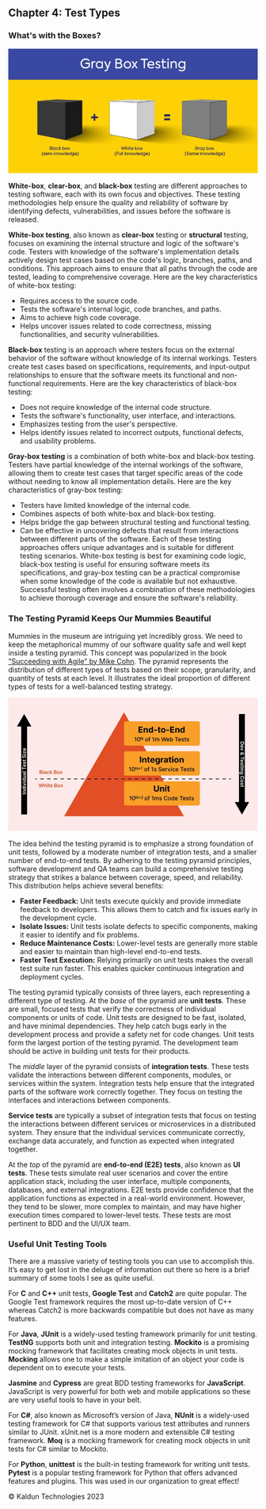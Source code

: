 ## Chapter 4: Test Types <a id="ch04-test-types"></a>

### What's with the Boxes?

![Gray-Box Testing](/images/gray-box-testing.jpg "Gray-Box Testing")

**White-box**, **clear-box**, and **black-box** testing are different approaches to testing software, each with its own focus and objectives. These testing methodologies help ensure the quality and reliability of software by identifying defects, vulnerabilities, and issues before the software is released.

**White-box testing**, also known as **clear-box** testing or **structural** testing, focuses on examining the internal structure and logic of the software's code. Testers with knowledge of the software's implementation details actively design test cases based on the code's logic, branches, paths, and conditions. This approach aims to ensure that all paths through the code are tested, leading to comprehensive coverage. Here are the key characteristics of white-box testing:
- Requires access to the source code.
- Tests the software's internal logic, code branches, and paths.
- Aims to achieve high code coverage.
- Helps uncover issues related to code correctness, missing functionalities, and security vulnerabilities.

**Black-box** testing is an approach where testers focus on the external behavior of the software without knowledge of its internal workings. Testers create test cases based on specifications, requirements, and input-output relationships to ensure that the software meets its functional and non-functional requirements. Here are the key characteristics of black-box testing:
- Does not require knowledge of the internal code structure.
- Tests the software's functionality, user interface, and interactions.
- Emphasizes testing from the user's perspective.
- Helps identify issues related to incorrect outputs, functional defects, and usability problems.

**Gray-box testing** is a combination of both white-box and black-box testing. Testers have partial knowledge of the internal workings of the software, allowing them to create test cases that target specific areas of the code without needing to know all implementation details. Here are the key characteristics of gray-box testing:
- Testers have limited knowledge of the internal code.
- Combines aspects of both white-box and black-box testing.
- Helps bridge the gap between structural testing and functional testing.
- Can be effective in uncovering defects that result from interactions between different parts of the software.
Each of these testing approaches offers unique advantages and is suitable for different testing scenarios. White-box testing is best for examining code logic, black-box testing is useful for ensuring software meets its specifications, and gray-box testing can be a practical compromise when some knowledge of the code is available but not exhaustive. Successful testing often involves a combination of these methodologies to achieve thorough coverage and ensure the software's reliability.

### The Testing Pyramid Keeps Our Mummies Beautiful

Mummies in the museum are intriguing yet incredibly gross. We need to keep the metaphorical mummy of our software quality safe and well kept inside a testing pyramid. This concept was popularized in the book ["Succeeding with Agile” by Mike Cohn](https://www.amazon.com/Succeeding-Agile-Software-Development-Using/dp/9332547963). The pyramid represents the distribution of different types of tests based on their scope, granularity, and quantity of tests at each level. It illustrates the ideal proportion of different types of tests for a well-balanced testing strategy.

![The Test Pyramid](/images/test-pyramid.jpg "Testing Pyramid")

The idea behind the testing pyramid is to emphasize a strong foundation of unit tests, followed by a moderate number of integration tests, and a smaller number of end-to-end tests. By adhering to the testing pyramid principles, software development and QA teams can build a comprehensive testing strategy that strikes a balance between coverage, speed, and reliability. This distribution helps achieve several benefits:
- **Faster Feedback:** Unit tests execute quickly and provide immediate feedback to developers. This allows them to catch and fix issues early in the development cycle.
- **Isolate Issues:** Unit tests isolate defects to specific components, making it easier to identify and fix problems.
- **Reduce Maintenance Costs:** Lower-level tests are generally more stable and easier to maintain than high-level end-to-end tests.
- **Faster Test Execution:** Relying primarily on unit tests makes the overall test suite run faster. This enables quicker continuous integration and deployment cycles.

The testing pyramid typically consists of three layers, each representing a different type of testing. At the _base_ of the pyramid are **unit tests**. These are small, focused tests that verify the correctness of individual components or units of code. Unit tests are designed to be fast, isolated, and have minimal dependencies. They help catch bugs early in the development process and provide a safety net for code changes. Unit tests form the largest portion of the testing pyramid. The development team should be active in building unit tests for their products.

The _middle_ layer of the pyramid consists of **integration tests**. These tests validate the interactions between different components, modules, or services within the system. Integration tests help ensure that the integrated parts of the software work correctly together. They focus on testing the interfaces and interactions between components.

**Service tests** are typically a subset of integration tests that focus on testing the interactions between different services or microservices in a distributed system. They ensure that the individual services communicate correctly, exchange data accurately, and function as expected when integrated together.

At the _top_ of the pyramid are **end-to-end (E2E) tests**, also known as **UI tests**. These tests simulate real user scenarios and cover the entire application stack, including the user interface, multiple components, databases, and external integrations. E2E tests provide confidence that the application functions as expected in a real-world environment. However, they tend to be slower, more complex to maintain, and may have higher execution times compared to lower-level tests. These tests are most pertinent to BDD and the UI/UX team.

### Useful Unit Testing Tools

There are a massive variety of testing tools you can use to accomplish this. It’s easy to get lost in the deluge of information out there so here is a brief summary of some tools I see as quite useful.

For **C** and **C++** unit tests, **Google Test** and **Catch2** are quite popular. The Google Test framework requires the most up-to-date version of C++ whereas Catch2 is more backwards compatible but does not have as many features.

For **Java**, **JUnit** is a widely-used testing framework primarily for unit testing. **TestNG** supports both unit and integration testing. **Mockito** is a promising mocking framework that facilitates creating mock objects in unit tests. **Mocking** allows one to make a simple imitation of an object your code is dependent on to execute your tests.

**Jasmine** and **Cypress** are great BDD testing frameworks for **JavaScript**. JavaScript is very powerful for both web and mobile applications so these are very useful tools to have in your belt.

For **C#**, also known as Microsoft’s version of Java, **NUnit** is a widely-used testing framework for C# that supports various test attributes and runners similar to JUnit. xUnit.net is a more modern and extensible C# testing framework. **Moq** is a mocking framework for creating mock objects in unit tests for C# similar to Mockito.

For **Python**, **unittest** is the built-in testing framework for writing unit tests. **Pytest** is a popular testing framework for Python that offers advanced features and plugins. This was used in our organization to great effect!

&copy; Kaldun Technologies 2023
